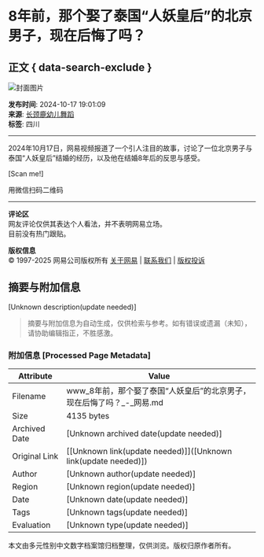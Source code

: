 # 8年前，那个娶了泰国“人妖皇后”的北京男子，现在后悔了吗？

## 正文 { data-search-exclude }


![封面图片](https://nimg.ws.126.net/?url=http%3A%2F%2Fvideoimg.ws.126.net%2Fcover%2F20241017%2FSY7yuqXUr_cover.jpg&thumbnail=668y375&quality=95&type=jpg)

**发布时间**: 2024-10-17 19:01:09  
**来源**: [长颈鹿幼儿舞蹈](https://www.163.com/dy/media/T1703646348601.html)  
**标签**: 四川  

---

2024年10月17日，网易视频报道了一个引人注目的故事，讨论了一位北京男子与泰国“人妖皇后”结婚的经历，以及他在结婚8年后的反思与感受。

[Scan me!]

用微信扫码二维码

---

**评论区**  
网友评论仅供其表达个人看法，并不表明网易立场。  
目前没有热门跟贴。

**版权信息**  
© 1997-2025 网易公司版权所有 [关于网易](https://corp.163.com/) | [联系我们](https://corp.163.com/gb/contactus.html) | [版权投诉](https://corp.163.com/special/008397U0/reporting_infringements.html) 
<!-- tcd_original_link https://www.163.com/v/video/VJDPSTOH9.html -->


## 摘要与附加信息

<!-- tcd_abstract -->
[Unknown description(update needed)]
<!-- tcd_abstract_end -->

> 摘要与附加信息为自动生成，仅供检索与参考。如有错误或遗漏（未知），请协助编辑指正，不胜感激。

### 附加信息 [Processed Page Metadata]

| Attribute       | Value                                  |
|-----------------|----------------------------------------|
| Filename        | www_8年前，那个娶了泰国“人妖皇后”的北京男子，现在后悔了吗？_-_网易.md                             |
| Size            | 4135 bytes                           |
| Archived Date   | [Unknown archived date(update needed)]                             |
| Original Link   | [[Unknown link(update needed)]]([Unknown link(update needed)])                       |
| Author          | [Unknown author(update needed)]                               |
| Region          | [Unknown region(update needed)]                               |
| Date            | [Unknown date(update needed)]                                 |
| Tags            | [Unknown tags(update needed)]                                 |
| Evaluation            | [Unknown type(update needed)]                                 |
<!-- tcd_table_end -->

本文由多元性别中文数字档案馆归档整理，仅供浏览。版权归原作者所有。

